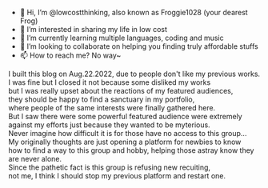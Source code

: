 - 👋 Hi, I’m @lowcostthinking, also known as Froggie1028 (your dearest Frog)
- 👀 I’m interested in sharing my life in low cost
- 🌱 I’m currently learning multiple languages, coding and music
- 💞️ I’m looking to collaborate on helping you finding truly affordable stuffs
- 📫 How to reach me? No way~

I built this blog on Aug.22.2022, due to people don't like my previous works.   
I was fine but I closed it not because some disliked my works   
but I was really upset about the reactions of my featured audiences,   
they should be happy to find a sanctuary in my portfolio,  
where people of the same interests were finally gathered here.  
But I saw there were some powerful featured audience were extremely  
against my efforts just because they wanted to be myterious.  
Never imagine how difficult it is for those have no access to this group...  
My originally thoughts are just opening a platform for newbies to know   
how to find a way to this group and hobby, helping those astray know they are never alone.  
Since the pathetic fact is this group is refusing new recuiting,  
not me, I think I should stop my previous platform and restart one.  

<!---
lowcostthinking/lowcostthinking is a ✨ special ✨ repository because its `README.md` (this file) appears on your GitHub profile.
You can click the Preview link to take a look at your changes.
--->
